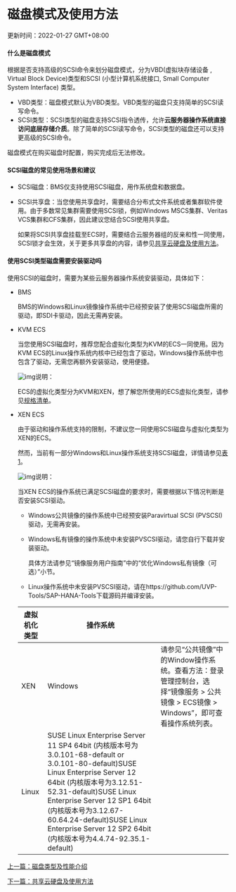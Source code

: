 # 磁盘模式及使用方法

更新时间：2022-01-27 GMT+08:00

#### 什么是磁盘模式

根据是否支持高级的SCSI命令来划分磁盘模式，分为VBD(虚拟块存储设备 , Virtual Block Device)类型和SCSI (小型计算机系统接口, Small Computer System Interface) 类型。

- VBD类型：磁盘模式默认为VBD类型。VBD类型的磁盘只支持简单的SCSI读写命令。
- SCSI类型：SCSI类型的磁盘支持SCSI指令透传，允许**云服务器操作系统直接访问底层存储介质**。除了简单的SCSI读写命令，SCSI类型的磁盘还可以支持更高级的SCSI命令。

磁盘模式在购买磁盘时配置，购买完成后无法修改。

#### SCSI磁盘的常见使用场景和建议

- SCSI磁盘：BMS仅支持使用SCSI磁盘，用作系统盘和数据盘。

- SCSI共享盘：当您使用共享盘时，需要结合分布式文件系统或者集群软件使用。由于多数常见集群需要使用SCSI锁，例如Windows MSCS集群、Veritas VCS集群和CFS集群，因此建议您结合SCSI使用共享盘。

  如果将SCSI共享盘挂载至ECS时，需要结合云服务器组的反亲和性一同使用，SCSI锁才会生效，关于更多共享盘的内容，请参见[共享云硬盘及使用方法](https://support.huaweicloud.com/productdesc-evs/zh-cn_topic_0032860759.html)。

#### 使用SCSI类型磁盘需要安装驱动吗

使用SCSI的磁盘时，需要为某些云服务器操作系统安装驱动，具体如下：

- BMS

  BMS的Windows和Linux镜像操作系统中已经预安装了使用SCSI磁盘所需的驱动，即SDI卡驱动，因此无需再安装。

- KVM ECS

  当您使用SCSI磁盘时，推荐您配合虚拟化类型为KVM的ECS一同使用。因为KVM ECS的Linux操作系统内核中已经包含了驱动，Windows操作系统中也包含了驱动，无需您再额外安装驱动，使用便捷。

  ![img](https://res-static.hc-cdn.cn/aem/content/dam/cloudbu-site/archive/china/zh-cn/support/resource/framework/v3/images/support-doc-new-note.svg)说明：

  ECS的虚拟化类型分为KVM和XEN，想了解您所使用的ECS虚拟化类型，请参见[规格清单](https://support.huaweicloud.com/productdesc-ecs/zh-cn_topic_0159822360.html)。

- XEN ECS

  由于驱动和操作系统支持的限制，不建议您一同使用SCSI磁盘与虚拟化类型为XEN的ECS。

  然而，当前有一部分Windows和Linux操作系统支持SCSI磁盘，详情请参见[表1](https://support.huaweicloud.com/productdesc-evs/zh-cn_topic_0052554220.html#zh-cn_topic_0052554220__table36381951181116)。

  ![img](https://res-static.hc-cdn.cn/aem/content/dam/cloudbu-site/archive/china/zh-cn/support/resource/framework/v3/images/support-doc-new-note.svg)说明：

  当XEN ECS的操作系统已满足SCSI磁盘的要求时，需要根据以下情况判断是否安装SCSI驱动。

  - Windows公共镜像的操作系统中已经预安装Paravirtual SCSI (PVSCSI) 驱动，无需再安装。

  - Windows私有镜像的操作系统中未安装PVSCSI驱动，请您自行下载并安装驱动。

    具体方法请参见“镜像服务用户指南”中的“优化Windows私有镜像（可选）”小节。

  - Linux操作系统中未安装PVSCSI驱动，请在https://github.com/UVP-Tools/SAP-HANA-Tools下载源码并编译安装。

  

  | 虚拟机化类型 | 操作系统                                                     |                                                              |
  | ------------ | ------------------------------------------------------------ | ------------------------------------------------------------ |
  | XEN          | Windows                                                      | 请参见“公共镜像”中的Window操作系统。查看方法：登录管理控制台，选择“镜像服务 > 公共镜像 > ECS镜像 > Windows”，即可查看操作系统列表。 |
  | Linux        | SUSE Linux Enterprise Server 11 SP4 64bit (内核版本号为3.0.101-68-default or 3.0.101-80-default)SUSE Linux Enterprise Server 12 64bit (内核版本号为3.12.51-52.31-default)SUSE Linux Enterprise Server 12 SP1 64bit (内核版本号为3.12.67-60.64.24-default)SUSE Linux Enterprise Server 12 SP2 64bit (内核版本号为4.4.74-92.35.1-default) |                                                              |

[上一篇：磁盘类型及性能介绍](https://support.huaweicloud.com/productdesc-evs/zh-cn_topic_0044524691.html)

[下一篇：共享云硬盘及使用方法](https://support.huaweicloud.com/productdesc-evs/zh-cn_topic_0032860759.html)